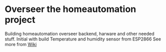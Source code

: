 # Overseer the homeautomation project
Building homeautomation overseer backend, harware and other needed stuff. Initial with build Temperature and humidity sensor from ESP2866
See more from [Wiki](https://github.com/taiffu/overseer/wiki)
